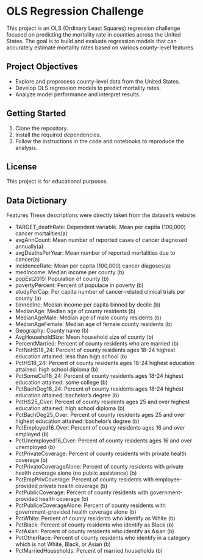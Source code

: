# OLS Regression Challenge

This project is an OLS (Ordinary Least Squares) regression challenge focused on predicting the mortality rate in counties across the United States. The goal is to build and evaluate regression models that can accurately estimate mortality rates based on various county-level features.

## Project Objectives

- Explore and preprocess county-level data from the United States.
- Develop OLS regression models to predict mortality rates.
- Analyze model performance and interpret results.

## Getting Started

1. Clone the repository.
2. Install the required dependencies.
3. Follow the instructions in the code and notebooks to reproduce the analysis.

## License

This project is for educational purposes.

## Data Dictionary

Features
These descriptions were directly taken from the dataset’s website:

- TARGET_deathRate: Dependent variable. Mean per capita (100,000) cancer mortalities(a)
- avgAnnCount: Mean number of reported cases of cancer diagnosed annually(a)
- avgDeathsPerYear: Mean number of reported mortalities due to cancer(a)
- incidenceRate: Mean per capita (100,000) cancer diagoses(a)
- medIncome: Median income per county (b)
- popEst2015: Population of county (b)
- povertyPercent: Percent of populace in poverty (b)
- studyPerCap: Per capita number of cancer-related clinical trials per county (a)
- binnedInc: Median income per capita binned by decile (b)
- MedianAge: Median age of county residents (b)
- MedianAgeMale: Median age of male county residents (b)
- MedianAgeFemale: Median age of female county residents (b)
- Geography: County name (b) 
- AvgHouseholdSize: Mean household size of county (b)
- PercentMarried: Percent of county residents who are married (b)
- PctNoHS18_24: Percent of county residents ages 18-24 highest education attained: less than high school (b)
- PctHS18_24: Percent of county residents ages 18-24 highest education attained: high school diploma (b)
- PctSomeCol18_24: Percent of county residents ages 18-24 highest education attained: some college (b)
- PctBachDeg18_24: Percent of county residents ages 18-24 highest education attained: bachelor’s degree (b)
- PctHS25_Over: Percent of county residents ages 25 and over highest education attained: high school diploma (b)
- PctBachDeg25_Over: Percent of county residents ages 25 and over highest education attained: bachelor’s degree (b)
- PctEmployed16_Over: Percent of county residents ages 16 and over employed (b)
- PctUnemployed16_Over: Percent of county residents ages 16 and over unemployed (b)
- PctPrivateCoverage: Percent of county residents with private health coverage (b)
- PctPrivateCoverageAlone: Percent of county residents with private health coverage alone (no public assistance) (b)
- PctEmpPrivCoverage: Percent of county residents with employee-provided private health coverage (b)
- PctPublicCoverage: Percent of county residents with government-provided health coverage (b)
- PctPubliceCoverageAlone: Percent of county residents with government-provided health coverage alone (b)
- PctWhite: Percent of county residents who identify as White (b)
- PctBlack: Percent of county residents who identify as Black (b)
- PctAsian: Percent of county residents who identify as Asian (b)
- PctOtherRace: Percent of county residents who identify in a category which is not White, Black, or Asian (b)
- PctMarriedHouseholds: Percent of married households (b)



